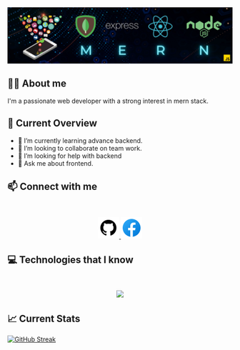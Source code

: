 <!--
**alimran-dev/alimran-dev** is a ✨ _special_ ✨ repository because its `README.md` (this file) appears on your GitHub profile.

Here are some ideas to get you started:

- 🔭 I’m currently working on ...
- 🌱 I’m currently learning ...
- 👯 I’m looking to collaborate on ...
- 🤔 I’m looking for help with ...
- 💬 Ask me about ...
- 📫 How to reach me: ...
- 😄 Pronouns: ...
- ⚡ Fun fact: ...
-->

<a>
<img src="https://github.com/alimran-dev/alimran-dev/blob/main/images/banner.png" />
</a>

## 👨‍💻 About me

<p>I'm a passionate web developer with a strong interest in mern stack.</p>

## 👀 Current Overview
- 🌱 I’m currently learning advance backend.
- 👯 I’m looking to collaborate on team work.
- 🤔 I’m looking for help with backend
- 💬 Ask me about frontend.

## 📫 Connect with me

<br>
<p align="center">
<a href="https://github.com/alimran-dev">
<img src="https://github.com/alimran-dev/alimran-dev/blob/main/images/github.png" />
</a>
<a href="https://facebook.com/al.imran.55">
<img src="https://github.com/alimran-dev/alimran-dev/blob/main/images/facebook.png" />
</a>
</p>

## 💻 Technologies that I know

<br>
<p align="center">
    <img src="https://skillicons.dev/icons?i=html,css,js,tailwind,bootstrap,react,express,mongodb,nodejs,firebase,figma,git,github,vscode" />
</p>

## 📈 Current Stats

[![GitHub Streak](https://github-readme-streak-stats.herokuapp.com?user=alimran-dev&theme=monokai&hide_border=false&border_radius=10)](https://git.io/streak-stats)
